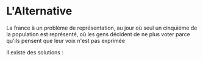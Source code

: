 # L'Alternative

La france à un problème de représentation, au jour où seul un cinquiéme de la population est représenté, où les gens décident de ne plus voter parce qu'ils pensent que leur voix n'est pas exprimée

Il existe des solutions :
